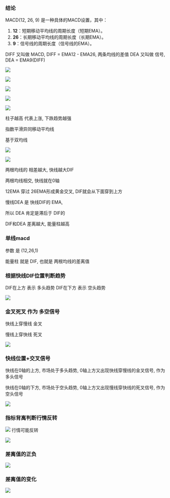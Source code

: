 ### 结论
  
MACD(12, 26, 9) 是一种具体的MACD设置，其中：

1. **12**：短期移动平均线的周期长度（短期EMA）。
2. **26**：长期移动平均线的周期长度（长期EMA）。
3. **9**：信号线的周期长度（信号线的EMA）。


DIFF 又叫做 MACD, DIFF = EMA12 - EMA26, 两条均线的差值
DEA 又叫做 信号, DEA = EMA9(DIFF)


![](../../assets/Pasted%20image%2020240511003832.png)

![](../../assets/Pasted%20image%2020240511003840.png)




![](../../assets/Pasted%20image%2020240511004015.png)


![](../../assets/Pasted%20image%2020240511004104.png)


![](../../assets/Pasted%20image%2020240511004219.png)


柱子越高 代表上涨, 下跌趋势越强



指数平滑异同移动平均线

基于双均线


![](../../assets/Pasted%20image%2020240508011248.png)



![](../../assets/Pasted%20image%2020240508011326.png)

两根均线的 相差越大, 快线越大DIF

两根均线相交, 快线就在0轴


12EMA 穿过 26EMA形成黄金交叉,  DIF就会从下面穿到上方


慢线DEA 是 快线DIF的 EMA, 

所以 DEA 肯定是滞后于 DIF的



DIF和DEA 差离越大, 能量柱越高



### 单线macd

参数 是 (12,26,1)

能量柱 就是 DIF, 也就是 两根均线的差离值



### 根据快线DIF位置判断趋势


DIF在上方 表示 多头趋势
DIF在下方 表示 空头趋势

![](../../assets/Pasted%20image%2020240508013233.png)

### 金叉死叉 作为 多空信号

快线上穿慢线 金叉

慢线上穿快线 死叉

![](../../assets/Pasted%20image%2020240508013220.png)

### 快线位置+交叉信号

快线在0轴的上方,  市场处于多头趋势, 0轴上方又出现快线穿慢线的金叉信号, 作为多头信号

快线在0轴的下方,  市场处于空头趋势, 0轴上方又出现慢线穿快线的死叉信号, 作为空头信号

![](../../assets/Pasted%20image%2020240508013441.png)
### 指标背离判断行情反转

![](../../assets/Pasted%20image%2020240508013655.png)
行情可能反转


![](../../assets/Pasted%20image%2020240508014744.png)



### 差离值的正负

![](../../assets/Pasted%20image%2020240508014108.png)

### 差离值的变化

![](../../assets/Pasted%20image%2020240508014411.png)